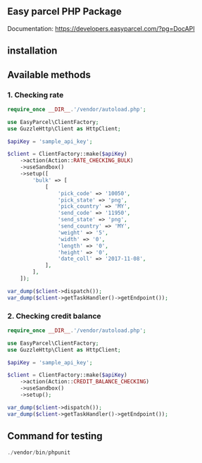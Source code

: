 ## Easy parcel PHP Package

Documentation: 
https://developers.easyparcel.com/?pg=DocAPI

## installation 

## Available methods

### 1. Checking rate 

```php
require_once __DIR__.'/vendor/autoload.php';

use EasyParcel\ClientFactory;
use GuzzleHttp\Client as HttpClient;

$apiKey = 'sample_api_key';

$client = ClientFactory::make($apiKey)
    ->action(Action::RATE_CHECKING_BULK)
    ->useSandbox()
    ->setup([
        'bulk' => [
            [
                'pick_code' => '10050',
                'pick_state' => 'png',
                'pick_country' => 'MY',
                'send_code' => '11950',
                'send_state' => 'png',
                'send_country' => 'MY',
                'weight' => '5',
                'width' => '0',
                'length' => '0',
                'height' => '0',
                'date_coll' => '2017-11-08',
            ],
        ],
    ]);

var_dump($client->dispatch());
var_dump($client->getTaskHandler()->getEndpoint());

```


### 2. Checking credit balance

```php
require_once __DIR__.'/vendor/autoload.php';

use EasyParcel\ClientFactory;
use GuzzleHttp\Client as HttpClient;

$apiKey = 'sample_api_key';

$client = ClientFactory::make($apiKey)
    ->action(Action::CREDIT_BALANCE_CHECKING)
    ->useSandbox()
    ->setup();

var_dump($client->dispatch());
var_dump($client->getTaskHandler()->getEndpoint());

```


## Command for testing
```php
./vendor/bin/phpunit
```
